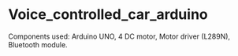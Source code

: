# Voice_controlled_car_arduino

Components used:
Arduino UNO,
4 DC motor,
Motor driver (L289N),
Bluetooth module.
